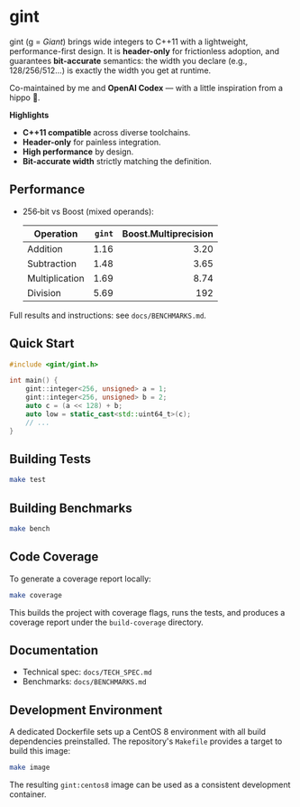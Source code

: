 # gint

gint (g = *Giant*) brings wide integers to C++11 with a lightweight, performance-first design. It is **header-only** for frictionless adoption, and guarantees **bit-accurate** semantics: the width you declare (e.g., 128/256/512…) is exactly the width you get at runtime.

Co-maintained by me and **OpenAI Codex** — with a little inspiration from a hippo 🦛.

**Highlights**

* **C++11 compatible** across diverse toolchains.
* **Header-only** for painless integration.
* **High performance** by design.
* **Bit-accurate width** strictly matching the definition.

## Performance

- 256‑bit vs Boost (mixed operands):

  | Operation       | `gint` | Boost.Multiprecision |
  | --------------- | -----: | -------------------: |
  | Addition        |  1.16  |                3.20 |
  | Subtraction     |  1.48  |                3.65 |
  | Multiplication  |  1.69  |                8.74 |
  | Division        |  5.69  |                 192 |

Full results and instructions: see `docs/BENCHMARKS.md`.


## Quick Start

```cpp
#include <gint/gint.h>

int main() {
    gint::integer<256, unsigned> a = 1;
    gint::integer<256, unsigned> b = 2;
    auto c = (a << 128) + b;
    auto low = static_cast<std::uint64_t>(c);
    // ...
}
```

## Building Tests

```bash
make test
```

## Building Benchmarks

```bash
make bench
```

## Code Coverage

To generate a coverage report locally:

```bash
make coverage
```

This builds the project with coverage flags, runs the tests, and
produces a coverage report under the `build-coverage` directory.

## Documentation

- Technical spec: `docs/TECH_SPEC.md`
- Benchmarks: `docs/BENCHMARKS.md`

## Development Environment

A dedicated Dockerfile sets up a CentOS 8 environment with all build
dependencies preinstalled. The repository's `Makefile` provides a target
to build this image:

```bash
make image
```

The resulting `gint:centos8` image can be used as a consistent
development container.
